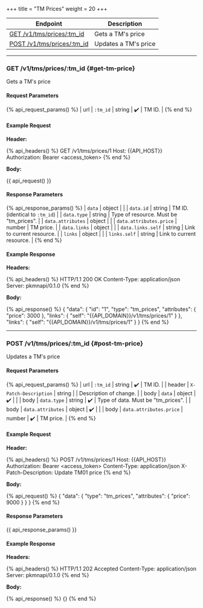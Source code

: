 +++
title = "TM Prices"
weight = 20
+++

| Endpoint                                     | Description          |
|----------------------------------------------|----------------------|
| [GET /v1/tms/prices/:tm_id](#get-tm-price)   | Gets a TM's price    |
| [POST /v1/tms/prices/:tm_id](#post-tm-price) | Updates a TM's price |

---

### GET /v1/tms/prices/:tm_id {#get-tm-price}

Gets a TM's price

#### Request Parameters

{% api_request_params() %}
| url | `:tm_id` | string | ✔️ | TM ID. |
{% end %}

#### Example Request

**Header:**

{% api_headers() %}
GET /v1/tms/prices/1
Host: {{API_HOST}}
Authorization: Bearer <access_token>
{% end %}

**Body:**

{{ api_request() }}

#### Response Parameters

{% api_response_params() %}
| `data`                  | object |                                        |
| `data.id`               | string | TM ID. (identical to `:tm_id`)         |
| `data.type`             | string | Type of resource. Must be "tm_prices". |
| `data.attributes`       | object |                                        |
| `data.attributes.price` | number | TM price.                              |
| `data.links`            | object |                                        |
| `data.links.self`       | string | Link to current resource.              |
| `links`                 | object |                                        |
| `links.self`            | string | Link to current resource.              |
{% end %}

#### Example Response

**Headers:**

{% api_headers() %}
HTTP/1.1 200 OK
Content-Type: application/json
Server: pkmnapi/0.1.0
{% end %}

**Body:**

{% api_response() %}
{
    "data": {
        "id": "1",
        "type": "tm_prices",
        "attributes": {
            "price": 3000
        },
        "links": {
            "self": "{{API_DOMAIN}}/v1/tms/prices/1"
        }
    },
    "links": {
        "self": "{{API_DOMAIN}}/v1/tms/prices/1"
    }
}
{% end %}

---

### POST /v1/tms/prices/:tm_id {#post-tm-price}

Updates a TM's price

#### Request Parameters

{% api_request_params() %}
| url    | `:tm_id`                | string | ✔️ | TM ID.                             |
| header | `X-Patch-Description`   | string |   | Description of change.             |
| body   | `data`                  | object | ✔️ |                                    |
| body   | `data.type`             | string | ✔️ | Type of data. Must be "tm_prices". |
| body   | `data.attributes`       | object | ✔️ |                                    |
| body   | `data.attributes.price` | number | ✔️ | TM price.                          |
{% end %}

#### Example Request

**Header:**

{% api_headers() %}
POST /v1/tms/prices/1
Host: {{API_HOST}}
Authorization: Bearer <access_token>
Content-Type: application/json
X-Patch-Description: Update TM01 price
{% end %}

**Body:**

{% api_request() %}
{
    "data": {
        "type": "tm_prices",
        "attributes": {
            "price": 9000
        }
    }
}
{% end %}

#### Response Parameters

{{ api_response_params() }}

#### Example Response

**Headers:**

{% api_headers() %}
HTTP/1.1 202 Accepted
Content-Type: application/json
Server: pkmnapi/0.1.0
{% end %}

**Body:**

{% api_response() %}
{}
{% end %}
